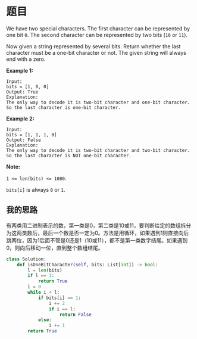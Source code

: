 # 题目

We have two special characters. The first character can be represented by one bit `0`. The second character can be represented by two bits (`10` or `11`).

Now given a string represented by several bits. Return whether the last character must be a one-bit character or not. The given string will always end with a zero.

**Example 1:**

```
Input: 
bits = [1, 0, 0]
Output: True
Explanation: 
The only way to decode it is two-bit character and one-bit character. So the last character is one-bit character.
```



**Example 2:**

```
Input: 
bits = [1, 1, 1, 0]
Output: False
Explanation: 
The only way to decode it is two-bit character and two-bit character. So the last character is NOT one-bit character.
```



**Note:**

`1 <= len(bits) <= 1000`.

`bits[i]` is always `0` or `1`.

## 我的思路

有两类用二进制表示的数，第一类是0，第二类是10或11，要判断给定的数组拆分为这两类数后，最后一个数是否一定为0。方法是用循环，如果遇到1则直接向后跳两位，因为1后面不管是0还是1（10或11），都不是第一类数字结尾。如果遇到0，则向后移动一位，直到整个数组结尾。

```python
class Solution:
    def isOneBitCharacter(self, bits: List[int]) -> bool:
        l = len(bits)
        if l == 1:
            return True
        i = 0
        while i < l:
            if bits[i] == 1:
                i += 2
                if i == l:
                    return False
            else:
                i += 1
        return True
```

